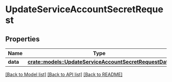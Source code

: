 # UpdateServiceAccountSecretRequest

## Properties

Name | Type | Description | Notes
------------ | ------------- | ------------- | -------------
**data** | [**crate::models::UpdateServiceAccountSecretRequestData**](updateServiceAccountSecret_request_data.md) |  | 

[[Back to Model list]](../README.md#documentation-for-models) [[Back to API list]](../README.md#documentation-for-api-endpoints) [[Back to README]](../README.md)


